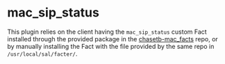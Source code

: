 # mac_sip_status

This plugin relies on the client having the `mac_sip_status` custom Fact installed through the provided package in the [chasetb-mac_facts](https://github.com/chasetb/chasetb-mac_facts) repo, or by manually installing the Fact with the file provided by the same repo in `/usr/local/sal/facter/`.